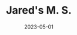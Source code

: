 ---
id: 202305JaredMS
title: Jared's M. S.
excerpt: Jared graduated with his M. S., Congratulations!
date: 2023-05-01
exturl: https://www.proquest.com/docview/2847213758
---